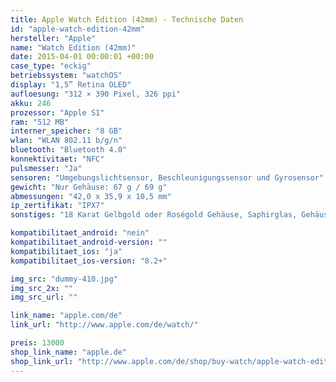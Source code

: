 ```yaml
---
title: Apple Watch Edition (42mm) - Technische Daten
id: "apple-watch-edition-42mm"
hersteller: "Apple"
name: "Watch Edition (42mm)"
date: 2015-04-01 00:00:01 +00:00
case_type: "eckig"
betriebssystem: "watchOS"
display: "1,5” Retina OLED"
aufloesung: "312 × 390 Pixel, 326 ppi"
akku: 246
prozessor: "Apple S1"
ram: "512 MB"
interner_speicher: "8 GB"
wlan: "WLAN 802.11 b/g/n"
bluetooth: "Bluetooth 4.0"
konnektivitaet: "NFC"
pulsmesser: "Ja"
sensoren: "Umgebungslichtsensor, Beschleunigungssensor und Gyrosensor"
gewicht: "Nur Gehäuse: 67 g / 69 g"
abmessungen: "42,0 x 35,9 x 10,5 mm"
ip_zertifikat: "IPX7"
sonstiges: "18 Karat Gelbgold oder Roségold Gehäuse, Saphirglas, Gehäuseboden aus Keramik, Retina Display mit Force Touch, verschiedene Armbänder, Digital Crown, Lautsprecher und Mikrofon, 2 Gehäuse-Farben"

kompatibilitaet_android: "nein"
kompatibilitaet_android-version: ""
kompatibilitaet_ios: "ja"
kompatibilitaet_ios-version: "8.2+"

img_src: "dummy-410.jpg"
img_src_2x: ""
img_src_url: ""

link_name: "apple.com/de"
link_url: "http://www.apple.com/de/watch/"

preis: 13000
shop_link_name: "apple.de"
shop_link_url: "http://www.apple.com/de/shop/buy-watch/apple-watch-edition"
---
```

